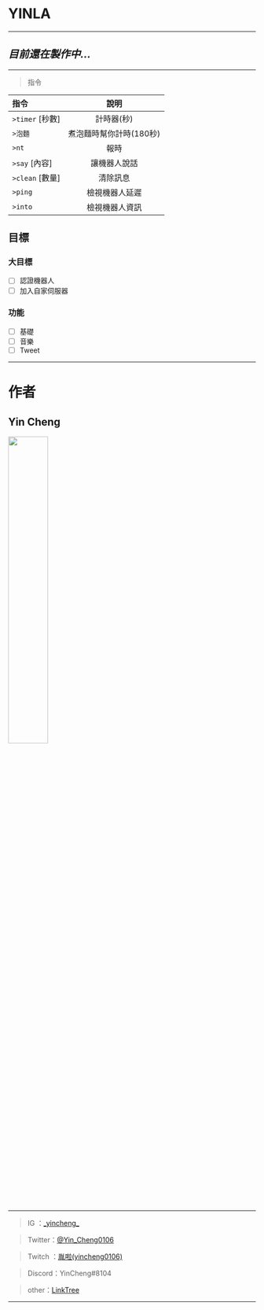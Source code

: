 # **YINLA**
-------------
## *目前還在製作中...*

-------------
>指令

|  指令   |  說明  |
|  :----  | :----:  |
| `>timer` [秒數]  | 計時器(秒) |
| `>泡麵`  | 煮泡麵時幫你計時(180秒) |
| `>nt`  | 報時 |
| `>say` [內容]  | 讓機器人說話 |
| `>clean` [數量]  | 清除訊息 |
| `>ping`  | 檢視機器人延遲 |
| `>into`  | 檢視機器人資訊 |

## 目標

### 大目標

- [ ] 認證機器人
- [ ] 加入自家伺服器

### 功能

- [ ] 基礎
- [ ] 音樂
- [ ] Tweet 

----------
# **作者**
## Yin Cheng
 <img src="https://i.imgur.com/TzmL9UQ.png" width="40%">
<https://twitter.com/Yin_Cheng0106>

--------

>IG ：[\_yincheng\_](https://www.instagram.com/_yincheng_/)

>Twitter：[@Yin_Cheng0106](https://twitter.com/Yin_Cheng0106)

>Twitch ：[胤啦(yincheng0106)](https://www.twitch.tv/yincheng0106)

>Discord：YinCheng#8104

>other：[LinkTree](https://allmy.bio/yincheng)
-------